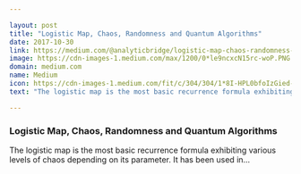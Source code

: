 ```yaml
---

layout: post
title: "Logistic Map, Chaos, Randomness and Quantum Algorithms"
date: 2017-10-30
link: https://medium.com/@analyticbridge/logistic-map-chaos-randomness-and-quantum-algorithms-188b96eb4561?source=rss------machine_learning-5
image: https://cdn-images-1.medium.com/max/1200/0*le9ncxcN15rc-woP.PNG
domain: medium.com
name: Medium
icon: https://cdn-images-1.medium.com/fit/c/304/304/1*8I-HPL0bfoIzGied-dzOvA.png
text: "The logistic map is the most basic recurrence formula exhibiting various levels of chaos depending on its parameter. It has been used in…"

---
```


### Logistic Map, Chaos, Randomness and Quantum Algorithms

The logistic map is the most basic recurrence formula exhibiting various levels of chaos depending on its parameter. It has been used in…